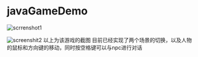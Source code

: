 # javaGameDemo

![scrrenshot1](https://github.com/tcchengang/javaGameDemo/blob/master/screenshot/p1.jpg)

![screenshit2](https://github.com/tcchengang/javaGameDemo/blob/master/screenshot/p2.jpg)
以上为该游戏的截图
目前已经实现了两个场景的切换，以及人物的鼠标和方向键的移动，同时按空格键可以与npc进行对话
